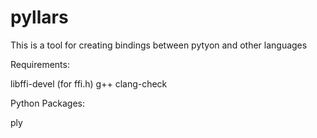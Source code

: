 # pyllars
This is a tool for creating bindings between pytyon and other languages

Requirements:

libffi-devel (for ffi.h)
g++
clang-check

Python Packages:

ply
